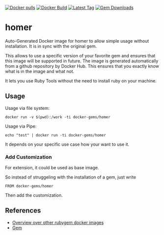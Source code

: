 [![Docker pulls](https://img.shields.io/docker/pulls/rubygem/homer.svg)](https://hub.docker.com/r/rubygem/homer/)
[![Docker Build](https://img.shields.io/docker/automated/rubygem/homer.svg)](https://hub.docker.com/r/rubygem/homer/)
[![Latest Tag](https://img.shields.io/github/tag/docker-rubygem/homer.svg)](https://hub.docker.com/r/rubygem/homer/)
[![Gem Downloads](https://img.shields.io/gem/dt/homer.svg)](https://rubygems.org/gems/homer/)
# homer

Auto-Generated Docker image for homer to allow simple usage without installation.
It is in sync with the original gem.

This allows to use a specific version of your favorite gem and ensures that this image will be supported in future.
The image is generated automatically from a github repository by Docker Hub.
This ensures that you exactly know what is in the image and what not.

It lets you use Ruby Tools without the need to install ruby on your machine.

## Usage

Usage via file system:

`docker run -v $(pwd):/work -ti docker-gems/homer`

Usage via Pipe:

`echo "test" | docker run -ti docker-gems/homer`

It depends on your specific use case how your want to use it.

### Add Customization

For extension, it could be used as base image.

So instead of struggeling with the installation of a gem, just write

`FROM docker-gems/homer`

Then add the customization.

## References

 - [Overview over other rubygem docker images](https://github.com/thinkbot/docker-rubygem)
 - [Gem](https://rubygems.org/gems/homer/)
